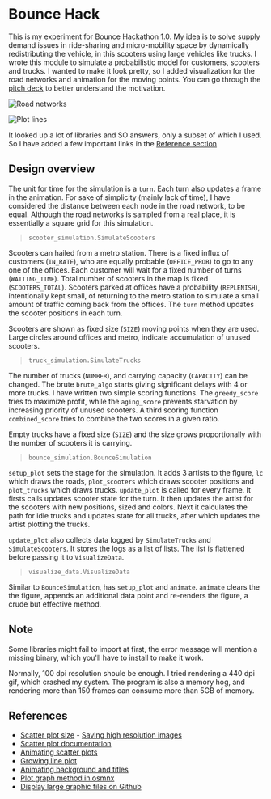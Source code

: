 # Bounce Hack
This is my experiment for Bounce Hackathon 1.0. My idea is to solve supply demand issues in ride-sharing and micro-mobility space by dynamically redistributing the vehicle, in this scooters using large vehicles like trucks. I wrote this module to simulate a probabilistic model for customers, scooters and trucks. I wanted to make it look pretty, so I added visualization for the road networks and animation for the moving points. You can go through the [pitch deck](https://slides.com/twitu/bounce_hack) to better understand the motivation.

![Road networks](../media/gifs/road_networks.gif)

![Plot lines](../media/gifs/plot_lines.gif)

It looked up a lot of libraries and SO answers, only a subset of which I used. So I have added a few important links in the [Reference section](#references)

## Design overview
The unit for time for the simulation is a `turn`. Each turn also updates a frame in the animation. For sake of simplicity (mainly lack of time), I have considered the distance between each node in the road network, to be equal. Although the road networks is sampled from a real place, it is essentially a square grid for this simulation.
> `scooter_simulation.SimulateScooters`  

Scooters can hailed from a metro station. There is a fixed influx of customers (`IN_RATE`), who are equally probable (`OFFICE_PROB`) to go to any one of the offices. Each customer will wait for a fixed number of turns (`WAITING_TIME`). Total number of scooters in the map is fixed (`SCOOTERS_TOTAL`). Scooters parked at offices have a probability (`REPLENISH`), intentionally kept small, of returning to the metro station to simulate a small amount of traffic coming back from the offices. The `turn` method updates the scooter positions in each turn.

Scooters are shown as fixed size (`SIZE`) moving points when they are used. Large circles around offices and metro, indicate accumulation of unused scooters.

> `truck_simulation.SimulateTrucks`  

The number of trucks (`NUMBER`), and carrying capacity (`CAPACITY`) can be changed. The brute `brute_algo` starts giving significant delays with 4 or more trucks. I have written two simple scoring functions. The `greedy_score` tries to maximize profit, while the `aging_score` prevents starvation by increasing priority of unused scooters. A third scoring function `combined_score` tries to combine the two scores in a given ratio.

Empty trucks have a fixed size (`SIZE`) and the size grows proportionally with the number of scooters it is carrying.

> `bounce_simulation.BounceSimulation`  

`setup_plot` sets the stage for the simulation. It adds 3 artists to the figure, `lc` which draws the roads, `plot_scooters` which draws scooter positions and `plot_trucks` which draws trucks. `update_plot` is called for every frame. It firsts calls updates scooter state for the turn. It then updates the artist for the scooters with new positions, sized and colors. Next it calculates the path for idle trucks and updates state for all trucks, after which updates the artist plotting the trucks.

`update_plot` also collects data logged by `SimulateTrucks` and `SimulateScooters`. It stores the logs as a list of lists. The list is flattened before passing it to `VisualizeData`.

> `visualize_data.VisualizeData`  

Similar to `BounceSimulation`, has `setup_plot` and `animate`. `animate` clears the the figure, appends an additional data point and re-renders the figure, a crude but effective method.

## Note
Some libraries might fail to import at first, the error message will mention a missing binary, which you'll have to install to make it work.

Normally, 100 dpi resolution shoule be enough. I tried rendering a 440 dpi gif, which crashed my system. The program is also a memory hog, and rendering more than 150 frames can consume more than 5GB of memory.

## References
- [Scatter plot size](https://stackoverflow.com/questions/14827650/pyplot-scatter-plot-marker-size) - [Saving high resolution images](https://stackoverflow.com/questions/16183462/saving-images-in-python-at-a-very-high-quality)
- [Scatter plot documentation](https://matplotlib.org/3.1.1/api/_as_gen/matplotlib.axes.Axes.scatter.html#matplotlib.axes.Axes.scatter)
- [Animating scatter plots](https://stackoverflow.com/questions/9401658/how-to-animate-a-scatter-plot)
- [Growing line plot](https://stackoverflow.com/questions/28074461/animating-growing-line-plot-in-python-matplotlib)
- [Animating background and titles](https://stackoverflow.com/questions/17558096/animated-title-in-matplotlib)
- [Plot graph method in osmnx](https://github.com/gboeing/osmnx/blob/eebbca0ed1d59a6dfe07c90493d54c0beab45145/osmnx/plot.py#L284)
- [Display large graphic files on Github](https://medium.com/@minamimunakata/how-to-store-images-for-use-in-readme-md-on-github-9fb54256e951)
